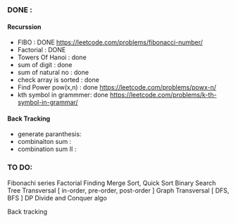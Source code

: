 ### DONE : 

#### Recurssion 
* FIBO                  : DONE https://leetcode.com/problems/fibonacci-number/
* Factorial             : DONE
* Towers Of Hanoi       : done
* sum of digit          : done     
* sum of natural no     : done 
* check array is sorted : done
* Find Power pow(x,n)   : done https://leetcode.com/problems/powx-n/
* kth symbol in grammmer: done https://leetcode.com/problems/k-th-symbol-in-grammar/

#### Back Tracking 

* generate paranthesis:
* combinaiton sum     :
* combination sum II  :


### TO DO:

Fibonachi series
Factorial Finding
Merge Sort, Quick Sort
Binary Search
Tree Transversal [ in-order, pre-order, post-order ]
Graph Transversal [ DFS, BFS ]
DP
Divide and  Conquer algo

Back tracking